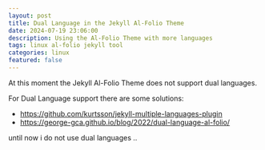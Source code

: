 ```yaml
---
layout: post
title: Dual Language in the Jekyll Al-Folio Theme
date: 2024-07-19 23:06:00
description: Using the Al-Folio Theme with more languages
tags: linux al-folio jekyll tool
categories: linux
featured: false
---
```


At this moment the Jekyll Al-Folio Theme does not support dual languages. 

For Dual Language support there are some solutions:
- <a href="https://github.com/kurtsson/jekyll-multiple-languages-plugin">https://github.com/kurtsson/jekyll-multiple-languages-plugin</a>
- <a href="https://george-gca.github.io/blog/2022/dual-language-al-folio/">https://george-gca.github.io/blog/2022/dual-language-al-folio/</a>

until now i do not use dual languages ..



